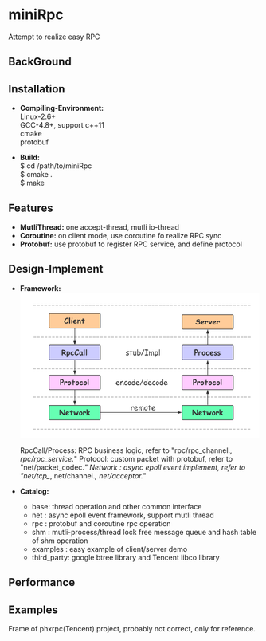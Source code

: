 # miniRpc
Attempt to realize easy RPC

## BackGround

## Installation
 - **Compiling-Environment:**   
 Linux-2.6+  
 GCC-4.8+, support c++11  
 cmake  
 protobuf  
 
 - **Build:**  
 $ cd /path/to/miniRpc  
 $ cmake .  
 $ make   

## Features
 - **MutliThread:** one accept-thread, mutli io-thread  
 - **Coroutine:** on client mode, use coroutine fo realize RPC sync  
 - **Protobuf:** use protobuf to register RPC service, and define protocol  

## Design-Implement
 - **Framework:**  
 ![](https://github.com/oopattern/miniRpc/blob/master/screenshots/RPC.png)  

    RpcCall/Process: RPC business logic, refer to "rpc/rpc_channel.*, rpc/rpc_service.*" 
    Protocol: custom packet with protobuf, refer to "net/packet_codec.*"
    Network : async epoll event implement, refer to "net/tcp_*, net/channel.*, net/acceptor.*"      
 
 - **Catalog:**  
    + base: thread operation and other common interface  
    + net : async epoll event framework, support mutli thread  
    + rpc : protobuf and coroutine rpc operation 
    + shm : mutli-process/thread lock free message queue and hash table of shm operation
    + examples : easy example of client/server demo
    + third_party: google btree library and Tencent libco library      
    
 
 
## Performance

## Examples

Frame of phxrpc(Tencent) project, probably not correct, only for reference.
